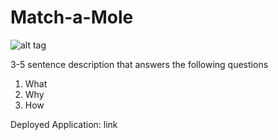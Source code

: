 # Match-a-Mole

![alt tag](./assets/img/screenshot.png)

3-5 sentence description that answers the following questions

1. What
2. Why
3. How

Deployed Application: link
